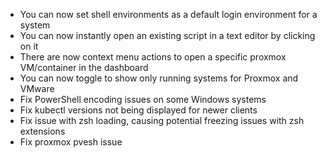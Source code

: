 - You can now set shell environments as a default login environment for a system
- You can now instantly open an existing script in a text editor by clicking on it
- There are now context menu actions to open a specific proxmox VM/container in the dashboard
- You can now toggle to show only running systems for Proxmox and VMware
- Fix PowerShell encoding issues on some Windows systems
- Fix kubectl versions not being displayed for newer clients
- Fix issue with zsh loading, causing potential freezing issues with zsh extensions
- Fix proxmox pvesh issue